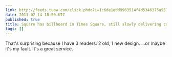 ```yaml
---
link: http://feeds.tuaw.com/click.phdo?i=1c6de1edd9963514f4d5346375a95708
date: 2011-02-14 18:50 UTC
published: true
title: Square has billboard in Times Square, still slowly delivering card readers
tags: []
---
```


That's surprising because I have 3 readers: 2 old, 1 new design. ...or maybe it's my fault. It's a great service.
